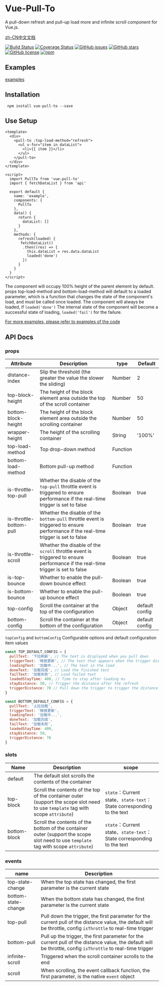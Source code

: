 # Vue-Pull-To
A pull-down refresh and pull-up load more and infinite scroll component for Vue.js.

[zh-CN中文文档](https://github.com/stackjie/vue-pull-to/tree/master/README.zh-CN.md)

[![Build Status](https://travis-ci.org/stackjie/vue-pull-to.svg?branch=master)](https://travis-ci.org/stackjie/vue-pull-to)
[![Coverage Status](https://coveralls.io/repos/github/stackjie/vue-pull-to/badge.svg?branch=master)](https://coveralls.io/github/stackjie/vue-pull-to?branch=master)
[![GitHub issues](https://img.shields.io/github/issues/stackjie/vue-pull-to.svg)](https://github.com/stackjie/vue-pull-to/issues)
[![GitHub stars](https://img.shields.io/github/stars/stackjie/vue-pull-to.svg)](https://github.com/stackjie/vue-pull-to/stargazers)
[![GitHub license](https://img.shields.io/badge/license-MIT-blue.svg)](https://github.com/stackjie/vue-pull-to/master/LICENSE)
[![npm](https://img.shields.io/npm/v/vue-pull-to.svg)](https://www.npmjs.com/package/vue-pull-to) 

## Examples
[examples](http://www.vuepullto.top)

## Installation
```
 npm install vue-pull-to --save
```

## Use Setup
``` vue
<template>
  <div>
    <pull-to :top-load-method="refresh">
      <ul v-for="item in dataList">
        <li>{{ item }}</li>
      </ul>
    </pull-to>
  </div> 
</template>

<script>
  import PullTo from 'vue-pull-to'
  import { fetchDataList } from 'api'
  
  export default {
    name: 'example',
    components: {
      PullTo
    },
    data() {
      return {
        dataList: []
      }
    },
    methods: {
      refresh(loaded) {
       fetchDataList()
        .then((res) => {
          this.dataList = res.data.dataList
          loaded('done')
        })
      }
    }
  }
</script>
 ```

The component will occupy 100% height of the parent element by default. props top-load-method and bottom-load-method will default to a loaded parameter, which is a function that changes the state of the component's load, and must be called once loaded. The component will always be loaded, if `loaded('done')` The internal state of the component will become a successful state of loading, `loaded('fail')` for the failure.

[For more examples, please refer to examples of the code](https://github.com/stackjie/vue-pull-to/tree/master/examples)
 
 ## API Docs
 
 ### props
| Attribute | Description | type | Default |
| --- | --- | --- | --- | 
| distance-index | Slip the threshold (the greater the value the slower the sliding) | Number | 2 |
| top-block-height | The height of the block element area outside the top of the scroll container | Number | 50 |
| bottom-block-height | The height of the block element area outside the scrolling container | Number | 50 |
| wrapper-height | The height of the scrolling container | String | '100%' |
| top-load-method | Top drop-down method | Function | |
| bottom-load-method | Bottom pull-up method | Function | |
| is-throttle-top-pull | Whether the disable of the `top-pull` throttle event is triggered to ensure performance if the real-time trigger is set to false | Boolean | true |
| is-throttle-bottom-pull | Whether the disable of the `bottom-pull` throttle event is triggered to ensure performance if the real-time trigger is set to false | Boolean | true |
| is-throttle-scroll | Whether the disable of the `scroll` throttle event is triggered to ensure performance if the real-time trigger is set to false | Boolean | true |
| is-top-bounce | Whether to enable the pull-down bounce effect | Boolean | true |
| is-bottom-bounce | Whether to enable the pull-up bounce effect | Boolean | true |
| top-config | Scroll the container at the top of the configuration | Object | default config |
| bottom-config | Scroll the container at the bottom of the configuration | Object | default config |

`topConfig` and `bottomConfig` Configurable options and default configuration item values
``` javascript
const TOP_DEFAULT_CONFIG = {
  pullText: '下拉刷新', // The text is displayed when you pull down
  triggerText: '释放更新', // The text that appears when the trigger distance is pulled down
  loadingText: '加载中...', // The text in the load
  doneText: '加载完成', // Load the finished text
  failText: '加载失败', // Load failed text
  loadedStayTime: 400, // Time to stay after loading ms
  stayDistance: 50, // Trigger the distance after the refresh
  triggerDistance: 70 // Pull down the trigger to trigger the distance
}

const BOTTOM_DEFAULT_CONFIG = {
  pullText: '上拉加载',
  triggerText: '释放更新',
  loadingText: '加载中...',
  doneText: '加载完成',
  failText: '加载失败',
  loadedStayTime: 400,
  stayDistance: 50,
  triggerDistance: 70
}
```
 ### slots
| Name | Description | scope |
| --- | --- | --- |
| default | The default slot scrolls the contents of the container |
| top-block | Scroll the contents of the top of the container outer (support the scope slot need to use `template` tag with scope `attribute`) | `state`：Current state、`state-text`：State corresponding to the text |
| bottom-block | Scroll the contents of the bottom of the container outer (support the scope slot need to use `template` tag with scope `attribute`) | `state`：Current state、`state-text`：State corresponding to the text |

 ### events
| name | Description |
| --- | --- |
| top-state-change | When the top state has changed, the first parameter is the current state |
| bottom-state-change | When the bottom state has changed, the first parameter is the current state |
| top-pull | Pull down the trigger, the first parameter for the current pull of the distance value, the default will be throttle, config `isThrottle` to real-time trigger |
| bottom-pull | Pull up the trigger, the first parameter for the current pull of the distance value, the default will be throttle, config `isThrottle` to real-time trigger |
| infinite-scroll | Triggered when the scroll container scrolls to the end |
| scroll | When scrolling, the event callback function, the first parameter, is the native `event` object |
